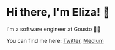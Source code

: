 # Hi there, I'm Eliza! 👋

I'm a software engineer at Gousto 🍔🥕 

You can find me here:
[Twitter](http://twitter.com/elizaplowden), [Medium](https://www.medium.com/@elizaplowden) 
